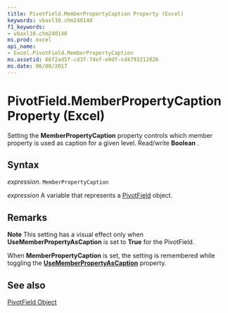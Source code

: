 ```yaml
---
title: PivotField.MemberPropertyCaption Property (Excel)
keywords: vbaxl10.chm240140
f1_keywords:
- vbaxl10.chm240140
ms.prod: excel
api_name:
- Excel.PivotField.MemberPropertyCaption
ms.assetid: 66f2ad5f-cd37-74ef-e9df-cd4793212026
ms.date: 06/08/2017
---
```



# PivotField.MemberPropertyCaption Property (Excel)

Setting the  **MemberPropertyCaption** property controls which member property is used as caption for a given level. Read/write **Boolean** .


## Syntax

 _expression_. `MemberPropertyCaption`

 _expression_ A variable that represents a [PivotField](./Excel.PivotField.md) object.


## Remarks


 **Note**  This setting has a visual effect only when  **UseMemberPropertyAsCaption** is set to **True** for the PivotField.

When  **MemberPropertyCaption** is set, the setting is remembered while toggling the **[UseMemberPropertyAsCaption](Excel.PivotField.UseMemberPropertyAsCaption.md)** property.


## See also


[PivotField Object](Excel.PivotField.md)

